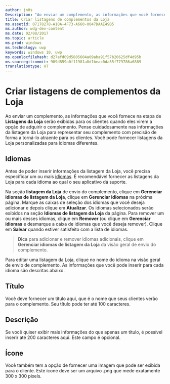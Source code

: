 ```yaml
---
author: jnHs
Description: "Ao enviar um complemento, as informações que você fornece na etapa de listagens da Loja serão exibidas para seus clientes."
title: Criar listagens de complementos da Loja
ms.assetid: 07178278-A18A-4F73-A660-0047DAAE49B5
ms.author: wdg-dev-content
ms.date: 02/08/2017
ms.topic: article
ms.prod: windows
ms.technology: uwp
keywords: windows 10, uwp
ms.openlocfilehash: d27afd09d5805604a09aba91f57b20625df4d95b
ms.sourcegitcommit: 909d859a0f11981a8d1beac0da35f779786a6889
translationtype: HT
---
```

# <a name="create-add-on-store-listings"></a>Criar listagens de complementos da Loja


Ao enviar um complemento, as informações que você fornece na etapa de **Listagens da Loja** serão exibidas para os clientes quando eles virem a opção de adquirir o complemento. Pense cuidadosamente nas informações da listagem da Loja para representar seu complemento com precisão de forma a torná-lo atraente para os clientes. Você pode fornecer listagens da Loja personalizadas para idiomas diferentes.

## <a name="languages"></a>Idiomas


Antes de poder inserir informações da listagem da Loja, você precisa especificar um ou mais [idiomas](supported-languages.md). É recomendável fornecer as listagens da Loja para cada idioma ao qual o seu aplicativo dá suporte.

Na seção **listagem da Loja** de envio do complemento, clique em **Gerenciar idiomas de listagem da Loja**, clique em **Gerenciar idiomas** na próxima página. Marque as caixas de seleção dos idiomas que você deseja adicionar e depois clique em **Atualizar**. Os idiomas selecionados serão exibidos na seção **Idiomas de listagem da Loja** da página. Para remover um ou mais desses idiomas, clique em **Remover** (ou clique em **Gerenciar idiomas** e desmarque a caixa de idiomas que você deseja remover). Clique em **Salvar** quando estiver satisfeito com a lista de idiomas.

> **Dica** para adicionar e remover idiomas adicionais, clique em **Gerenciar idiomas de listagem da Loja** da visão geral de envio do complemento.

Para editar uma listagem da Loja, clique no nome do idioma na visão geral de envio de complemento. As informações que você pode inserir para cada idioma são descritas abaixo.

## <a name="title"></a>Título

Você deve fornecer um título aqui, que é o nome que seus clientes verão para o complemento. Seu título pode ter até 100 caracteres.

## <a name="description"></a>Descrição

Se você quiser exibir mais informações do que apenas um título, é possível inserir até 200 caracteres aqui. Este campo é opcional.

## <a name="icon"></a>Ícone

Você também tem a opção de fornecer uma imagem que pode ser exibida para o cliente. Este ícone deve ser um arquivo .png que mede exatamente 300 x 300 pixels.

 

 




